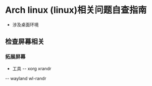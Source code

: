 # Arch linux (linux)相关问题自查指南
- 涉及桌面环境

## 检查屏幕相关
### 拓展屏幕
- 工具
-- xorg
xrandr

-- wayland
wl-randr



